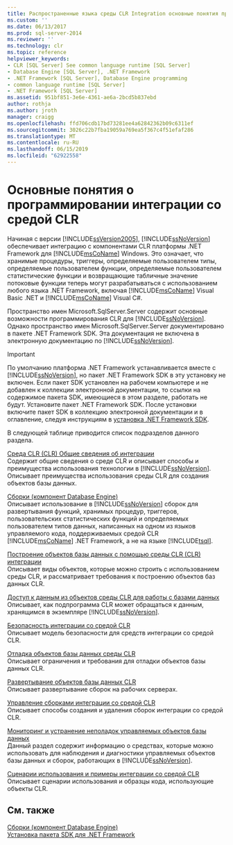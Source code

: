 ```yaml
---
title: Распространенные языка среды CLR Integration основные понятия программирования | Документация Майкрософт
ms.custom: ''
ms.date: 06/13/2017
ms.prod: sql-server-2014
ms.reviewer: ''
ms.technology: clr
ms.topic: reference
helpviewer_keywords:
- CLR [SQL Server] See common language runtime [SQL Server]
- Database Engine [SQL Server], .NET Framework
- .NET Framework [SQL Server], Database Engine programming
- common language runtime [SQL Server]
- .NET Framework [SQL Server]
ms.assetid: 951bf851-3e6e-4361-ae6a-2bcd5b837ebd
author: rothja
ms.author: jroth
manager: craigg
ms.openlocfilehash: ffd706cdb17bd73281ee4a62842362b09c6311ef
ms.sourcegitcommit: 3026c22b7fba19059a769ea5f367c4f51efaf286
ms.translationtype: MT
ms.contentlocale: ru-RU
ms.lasthandoff: 06/15/2019
ms.locfileid: "62922558"
---
```

# <a name="common-language-runtime-clr-integration-programming-concepts"></a>Основные понятия о программировании интеграции со средой CLR
  Начиная с версии [!INCLUDE[ssVersion2005](../../../includes/ssversion2005-md.md)], [!INCLUDE[ssNoVersion](../../../includes/ssnoversion-md.md)] обеспечивает интеграцию с компонентами CLR платформы .NET Framework для [!INCLUDE[msCoName](../../../includes/msconame-md.md)] Windows. Это означает, что хранимые процедуры, триггеры, определяемые пользователем типы, определяемые пользователем функции, определяемые пользователем статистические функции и возвращающие табличные значение потоковые функции теперь могут разрабатываться с использованием любого языка .NET Framework, включая [!INCLUDE[msCoName](../../../includes/msconame-md.md)] Visual Basic .NET и [!INCLUDE[msCoName](../../../includes/msconame-md.md)] Visual C#.  
  
 Пространство имен Microsoft.SqlServer.Server содержит основные возможности программирования CLR для [!INCLUDE[ssNoVersion](../../../includes/ssnoversion-md.md)]. Однако пространство имен Microsoft.SqlServer.Server документировано в пакете .NET Framework SDK. Эта документация не включена в электронную документацию по [!INCLUDE[ssNoVersion](../../../includes/ssnoversion-md.md)].  
  
> [!IMPORTANT]  
>  По умолчанию платформа .NET Framework устанавливается вместе с [!INCLUDE[ssNoVersion](../../../includes/ssnoversion-md.md)], но пакет .NET Framework SDK в эту установку не включен. Если пакет SDK установлен на рабочем компьютере и не добавлен к коллекции электронной документации, то ссылки на содержимое пакета SDK, имеющиеся в этом разделе, работать не будут. Установите пакет .NET Framework SDK. После установки включите пакет SDK в коллекцию электронной документации и в оглавление, следуя инструкциям в [установка .NET Framework SDK](https://technet.microsoft.com/library/bb686823\(v=SQL.105\).aspx).  
  
 В следующей таблице приводится список подразделов данного раздела.  
  
 [Среда CLR &#40;CLR&#41; Общие сведения об интеграции](common-language-runtime-integration-overview.md)  
 Содержит общие сведения о среде CLR и описывает способы и преимущества использования технологии в [!INCLUDE[ssNoVersion](../../../includes/ssnoversion-md.md)]. Описывает преимущества использования среды CLR для создания объектов базы данных.  
  
 [Сборки (компонент Database Engine)](assemblies-database-engine.md)  
 Описывает использование в [!INCLUDE[ssNoVersion](../../../includes/ssnoversion-md.md)] сборок для развертывания функций, хранимых процедур, триггеров, пользовательских статистических функций и определяемых пользователем типов данных, написанных на одном из языков управляемого кода, поддерживаемых средой CLR [!INCLUDE[msCoName](../../../includes/msconame-md.md)] .NET Framework, а не на языке [!INCLUDE[tsql](../../../includes/tsql-md.md)].  
  
 [Построение объектов базы данных с помощью среды CLR &#40;CLR&#41; интеграции](database-objects/building-database-objects-with-common-language-runtime-clr-integration.md)  
 Описывает виды объектов, которые можно строить с использованием среды CLR, и рассматривает требования к построению объектов баз данных CLR.  
  
 [Доступ к данным из объектов среды CLR для работы с базами данных](data-access/data-access-from-clr-database-objects.md)  
 Описывает, как подпрограмма CLR может обращаться к данным, хранящимся в экземпляре [!INCLUDE[ssNoVersion](../../../includes/ssnoversion-md.md)].  
  
 [Безопасность интеграции со средой CLR](security/clr-integration-security.md)  
 Описывает модель безопасности для средств интеграции со средой CLR.  
  
 [Отладка объектов базы данных среды CLR](debugging-clr-database-objects.md)  
 Описывает ограничения и требования для отладки объектов базы данных CLR.  
  
 [Развертывание объектов базы данных CLR](deploying-clr-database-objects.md)  
 Описывает развертывание сборок на рабочих серверах.  
  
 [Управление сборками интеграции со средой CLR](assemblies/managing-clr-integration-assemblies.md)  
 Описывает способы создания и удаления сборок интеграции со средой CLR.  
  
 [Мониторинг и устранение неполадок управляемых объектов базы данных](monitoring-and-troubleshooting-managed-database-objects.md)  
 Данный раздел содержит информацию о средствах, которые можно использовать для наблюдения и диагностики управляемых объектов базы данных и сборок, работающих в [!INCLUDE[ssNoVersion](../../../includes/ssnoversion-md.md)].  
  
 [Сценарии использования и примеры интеграции со средой CLR](../../database-engine/dev-guide/usage-scenarios-and-examples-for-common-language-runtime-clr-integration.md)  
 Описывает сценарии использования и образцы кода, использующие объекты CLR.  
  
## <a name="see-also"></a>См. также  
 [Сборки &#40;компонент Database Engine&#41;](assemblies-database-engine.md)   
 [Установка пакета SDK для .NET Framework](https://technet.microsoft.com/library/bb686823\(v=SQL.105\).aspx)  
  
  
